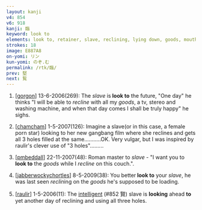 ```yaml
---
layout: kanji
v4: 854
v6: 918
kanji: 臨
keyword: look to
elements: look to, retainer, slave, reclining, lying down, goods, mouth, mouth3
strokes: 18
image: E887A8
on-yomi: リン
kun-yomi: のぞ.む
permalink: /rtk/臨/
prev: 堅
next: 覧
---
```


1) [<a href="http://kanji.koohii.com/profile/gorgon">gorgon</a>] 13-6-2006(269): The <em>slave</em> is<strong> look to</strong> the future, &quot;One day&quot; he thinks &quot;I will be able to <em>recline</em> with all my <em>goods</em>, a tv, stereo and washing machine, and when that day comes I shall be truly happy&quot; he sighs.

2) [<a href="http://kanji.koohii.com/profile/chamcham">chamcham</a>] 1-5-2007(126): Imagine a slave(or in this case, a female porn star) looking to her new gangbang film where she reclines and gets all 3 holes filled at the same...........OK. Very vulgar, but I was inspired by raulir&#039;s clever use of &quot;3 holes&quot;.........

3) [<a href="http://kanji.koohii.com/profile/pmbeddall">pmbeddall</a>] 22-11-2007(48): Roman master to <em>slave</em> - &quot;I want you to<strong> look to</strong> the <em>goods</em> while I <em>recline</em> on this couch.&quot;.

4) [<a href="http://kanji.koohii.com/profile/jabberwockychortles">jabberwockychortles</a>] 8-5-2009(38): You better<strong> look to</strong> your <em>slave</em>, he was last seen <em>reclin</em>ing on the <em>goods</em> he&#039;s supposed to be loading.

5) [<a href="http://kanji.koohii.com/profile/raulir">raulir</a>] 1-5-2006(11): The <a href="../v4/852.html">intelligent</a> (#852 賢) slave is <strong>looking</strong> ahead <strong>to</strong> yet another day of reclining and using all three holes.

